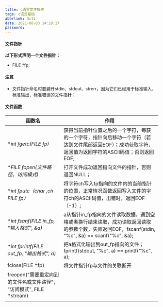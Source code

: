 ```yaml
---
title: c语言文件操作
tags: c语言基础
abbrlink: 3c11
date: 2021-08-03 14:29:17
password:
---
```






#### 文件指针

**以下形式声明一个文件指针：**

* FILE *fp;



#### 注意

* 文件指针命名时要避开stdin、stdout、strerr，因为它们已经用于标准输入、标准输出、标准错误的文件指针；



#### 文件函数



| 函数名                                                       | 作用                                                         |
| ------------------------------------------------------------ | ------------------------------------------------------------ |
| **int fgetc(FILE *fp)**                                      | 获得当前指针位置之后的一个字符，每获的一个字符，指针向后移动一个字符（若达到文件尾部返回EOF）；成功获取字符，返回值为返回字符的ASCII码值；否则返回EOF; |
| **FILE *fopen(文件路径，访问模式)**                          | 打开文件成功返回指向文件的指针，否则返回NULL；               |
| **int fputc（char ,ch FILE *fp）**                           | 将字符ch写入fp指向的文件内的当前指针的位置，正常情况函数返回写入文件的字符ch的ASCII码值，出错时，返回EOF（-1）; |
| **int fsanf(FILE *in_fp, "输入格式", &a)**                   | a从指针in_fp指向的文件读取数据，遇到空格或者换行结束读取，成功读取返回读取的参数个数，失败返回EOF，fscanf(stdin, "%c", &a) == scanf("%c", &a); |
| **int fprintf(FILE *out_fp, "输出格式", a)**                 | 把a格式化输出到out_fp指向的文件；fprintf(stdout, "%c", a) == printf("%c", a); |
| fclose(FILE *fp)                                             | 将文件指针fp与文件的关联断开                                 |
| freopen("需要重定向到的文件名或文件路径"， "访问模式", FILE *stream) |                                                              |
|                                                              |                                                              |



